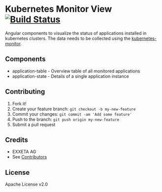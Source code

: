 # Kubernetes Monitor View  [![Build Status](https://travis-ci.org/EXXETA/kubernetes-monitor-view.svg)](https://travis-ci.org/EXXETA/kubernetes-monitor-view)
Angular components to visualize the status of applications installed in kubernetes clusters. The data needs to be collected using the [kubernetes-monitor](https://www.github.com/EXXETA/kubernetes-monitor).

## Components
- application-table - Overview table of all monitored applications
- application-state - Details of a single application instance

## Contributing

1. Fork it!
2. Create your feature branch: `git checkout -b my-new-feature`
3. Commit your changes: `git commit -am 'Add some feature'`
4. Push to the branch: `git push origin my-new-feature`
5. Submit a pull request

## Credits

- EXXETA AG
- See [Contributors](https://www.github.com/EXXETA/kubernetes-monitor-view/graphs/contributors)

## License

Apache License v2.0

